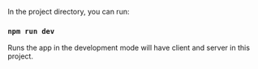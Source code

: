 In the project directory, you can run:

### `npm run dev`
Runs the app in the development mode will have client and server in this project.
